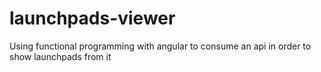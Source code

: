 # launchpads-viewer
Using functional programming with angular to consume an api in order to show launchpads from it

